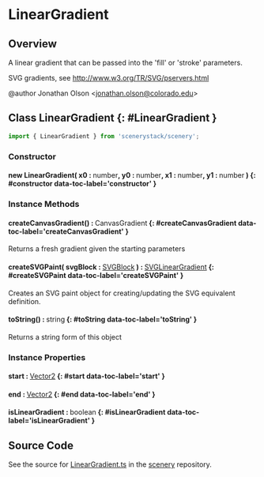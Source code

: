 # LinearGradient

## Overview

A linear gradient that can be passed into the 'fill' or 'stroke' parameters.

SVG gradients, see http://www.w3.org/TR/SVG/pservers.html

@author Jonathan Olson &lt;jonathan.olson@colorado.edu&gt;

## Class LinearGradient {: #LinearGradient }


```js
import { LinearGradient } from 'scenerystack/scenery';
```
### Constructor

#### new LinearGradient( x0 : <span style="font-weight: 400;"><span style="color: hsla(calc(var(--md-hue) + 180deg),80%,40%,1);">number</span></span>, y0 : <span style="font-weight: 400;"><span style="color: hsla(calc(var(--md-hue) + 180deg),80%,40%,1);">number</span></span>, x1 : <span style="font-weight: 400;"><span style="color: hsla(calc(var(--md-hue) + 180deg),80%,40%,1);">number</span></span>, y1 : <span style="font-weight: 400;"><span style="color: hsla(calc(var(--md-hue) + 180deg),80%,40%,1);">number</span></span> ) {: #constructor data-toc-label='constructor' }

### Instance Methods

#### createCanvasGradient() : <span style="font-weight: 400;">CanvasGradient</span> {: #createCanvasGradient data-toc-label='createCanvasGradient' }

Returns a fresh gradient given the starting parameters

#### createSVGPaint( svgBlock : <span style="font-weight: 400;">[SVGBlock](../scenery/SVGBlock.md)</span> ) : <span style="font-weight: 400;">[SVGLinearGradient](../scenery/SVGLinearGradient.md)</span> {: #createSVGPaint data-toc-label='createSVGPaint' }

Creates an SVG paint object for creating/updating the SVG equivalent definition.

#### toString() : <span style="font-weight: 400;"><span style="color: hsla(calc(var(--md-hue) + 180deg),80%,40%,1);">string</span></span> {: #toString data-toc-label='toString' }

Returns a string form of this object

### Instance Properties

#### start : <span style="font-weight: 400;">[Vector2](../dot/Vector2.md)</span> {: #start data-toc-label='start' }

#### end : <span style="font-weight: 400;">[Vector2](../dot/Vector2.md)</span> {: #end data-toc-label='end' }

#### isLinearGradient : <span style="font-weight: 400;"><span style="color: hsla(calc(var(--md-hue) + 180deg),80%,40%,1);">boolean</span></span> {: #isLinearGradient data-toc-label='isLinearGradient' }



## Source Code

See the source for [LinearGradient.ts](https://github.com/phetsims/scenery/blob/main/js/util/LinearGradient.ts) in the [scenery](https://github.com/phetsims/scenery) repository.
